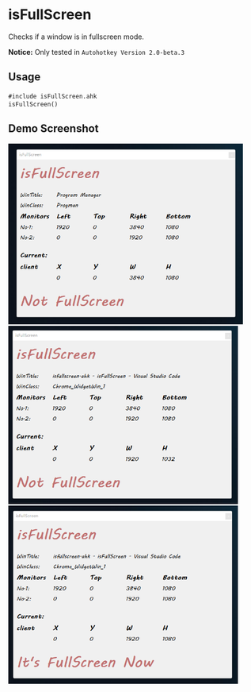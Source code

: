 # isFullScreen

Checks if a window is in fullscreen mode.

**Notice:** Only tested in `Autohotkey Version 2.0-beta.3`

## Usage

```autohotkey
#include isFullScreen.ahk
isFullScreen()
```

## Demo Screenshot

<img src="assets/sc1.png" style="zoom: 67%;" /><img src="assets/sc2.png" style="zoom:67%;" /><img src="assets/sc3.png" style="zoom:67%;" />
